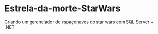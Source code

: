 # Estrela-da-morte-StarWars
 Criando um gerenciador de espaçonaves do star wars com SQL Server + .NET
